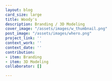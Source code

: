 ```yaml
---
layout: blog
card_size: large
title: Woody's
description: Branding / 3D Modeling
cover_image: "/assets/images/w_thumbnail.png"
post_image: "/assets/images/whero.png"
project_link: ''
context_work: ''
context_date: ''
contribution:
- item: Branding
- item: 3D Modeling
collaborator: []

---
```

